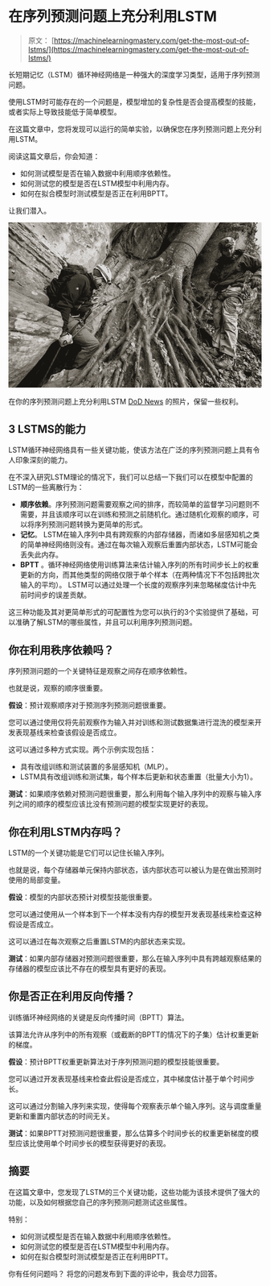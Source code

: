 # 在序列预测问题上充分利用LSTM

> 原文： [https://machinelearningmastery.com/get-the-most-out-of-lstms/](https://machinelearningmastery.com/get-the-most-out-of-lstms/)

长短期记忆（LSTM）循环神经网络是一种强大的深度学习类型，适用于序列预测问题。

使用LSTM时可能存在的一个问题是，模型增加的复杂性是否会提高模型的技能，或者实际上导致技能低于简单模型。

在这篇文章中，您将发现可以运行的简单实验，以确保您在序列预测问题上充分利用LSTM。

阅读这篇文章后，你会知道：

*   如何测试模型是否在输入数据中利用顺序依赖性。
*   如何测试您的模型是否在LSTM模型中利用内存。
*   如何在拟合模型时测试模型是否正在利用BPTT。

让我们潜入。

![Get the Most out of LSTMs on Your Sequence Prediction Problem](img/50e9ced216375d2605f191db0c0d19b5.jpg)

在你的序列预测问题上充分利用LSTM
[DoD News](https://www.flickr.com/photos/dodnewsfeatures/25683075330/) 的照片，保留一些权利。

## 3 LSTMS的能力

LSTM循环神经网络具有一些关键功能，使该方法在广泛的序列预测问题上具有令人印象深刻的能力。

在不深入研究LSTM理论的情况下，我们可以总结一下我们可以在模型中配置的LSTM的一些离散行为：

*   **顺序依赖**。序列预测问题需要观察之间的排序，而较简单的监督学习问题则不需要，并且该顺序可以在训练和预测之前随机化。通过随机化观察的顺序，可以将序列预测问题转换为更简单的形式。
*   **记忆**。 LSTM在输入序列中具有跨观察的内部存储器，而诸如多层感知机之类的简单神经网络则没有。通过在每次输入观察后重置内部状态，LSTM可能会丢失此内存。
*   **BPTT** 。循环神经网络使用训练算法来估计输入序列的所有时间步长上的权重更新的方向，而其他类型的网络仅限于单个样本（在两种情况下不包括跨批次输入的平均）。 LSTM可以通过处理一个长度的观察序列来忽略梯度估计中先前时间步的误差贡献。

这三种功能及其对更简单形式的可配置性为您可以执行的3个实验提供了基础，可以准确了解LSTM的哪些属性，并且可以利用序列预测问题。

## 你在利用秩序依赖吗？

序列预测问题的一个关键特征是观察之间存在顺序依赖性。

也就是说，观察的顺序很重要。

**假设**：预计观察顺序对于预测序列预测问题很重要。

您可以通过使用仅将先前观察作为输入并对训练和测试数据集进行混洗的模型来开发表现基线来检查该假设是否成立。

这可以通过多种方式实现。两个示例实现包括：

*   具有改组训练和测试装置的多层感知机（MLP）。
*   LSTM具有改组训练和测试集，每个样本后更新和状态重置（批量大小为1）。

**测试**：如果顺序依赖对预测问题很重要，那么利用每个输入序列中的观察与输入序列之间的顺序的模型应该比没有预测问题的模型实现更好的表现。

## 你在利用LSTM内存吗？

LSTM的一个关键功能是它们可以记住长输入序列。

也就是说，每个存储器单元保持内部状态，该内部状态可以被认为是在做出预测时使用的局部变量。

**假设**：模型的内部状态预计对模型技能很重要。

您可以通过使用从一个样本到下一个样本没有内存的模型开发表现基线来检查这种假设是否成立。

这可以通过在每次观察之后重置LSTM的内部状态来实现。

**测试**：如果内部存储器对预测问题很重要，那么在输入序列中具有跨越观察结果的存储器的模型应该比不存在的模型具有更好的表现。

## 你是否正在利用反向传播？

训练循环神经网络的关键是反向传播时间（BPTT）算法。

该算法允许从序列中的所有观察（或截断的BPTT的情况下的子集）估计权重更新的梯度。

**假设**：预计BPTT权重更新算法对于序列预测问题的模型技能很重要。

您可以通过开发表现基线来检查此假设是否成立，其中梯度估计基于单个时间步长。

这可以通过分割输入序列来实现，使得每个观察表示单个输入序列。这与调度重量更新和重置内部状态的时间无关。

**测试**：如果BPTT对预测问题很重要，那么估算多个时间步长的权重更新梯度的模型应该比使用单个时间步长的模型获得更好的表现。

## 摘要

在这篇文章中，您发现了LSTM的三个关键功能，这些功能为该技术提供了强大的功能，以及如何根据您自己的序列预测问题测试这些属性。

特别：

*   如何测试模型是否在输入数据中利用顺序依赖性。
*   如何测试您的模型是否在LSTM模型中利用内存。
*   如何在拟合模型时测试模型是否正在利用BPTT。

你有任何问题吗？
将您的问题发布到下面的评论中，我会尽力回答。